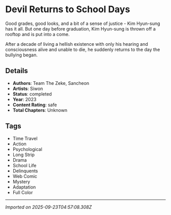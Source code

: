 # Devil Returns to School Days

Good grades, good looks, and a bit of a sense of justice - Kim Hyun-sung has it all. But one day before graduation, Kim Hyun-sung is thrown off a rooftop and is put into a come. 

After a decade of living a hellish existence with only his hearing and consciousness alive and unable to die, he suddenly returns to the day the bullying began.

## Details
- **Authors**: Team The Zeke, Sancheon
- **Artists**: Siwon
- **Status**: completed
- **Year**: 2023
- **Content Rating**: safe
- **Total Chapters**: Unknown

## Tags
- Time Travel
- Action
- Psychological
- Long Strip
- Drama
- School Life
- Delinquents
- Web Comic
- Mystery
- Adaptation
- Full Color

---
*Imported on 2025-09-23T04:57:08.308Z*
